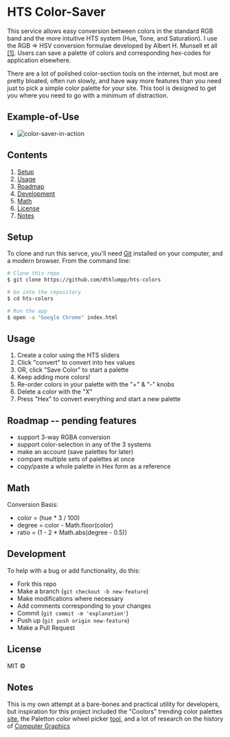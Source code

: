# HTS Color-Saver

This service allows easy conversion between colors in the standard RGB band and the more intuitive HTS system (Hue, Tone, and Saturation).  I use the RGB => HSV conversion formulae developed by Albert H. Munsell et all [[1]](https://en.wikipedia.org/wiki/Munsell_color_system).  Users can save a palette of colors and corresponding hex-codes for application elsewhere.

There are a lot of polished color-section tools on the internet, but most are pretty bloated, often run slowly, and have way more features than you need just to pick a simple color palette for your site.  This tool is designed to get you where you need to go with a minimum of distraction.

## Example-of-Use

- ![color-saver-in-action](https://user-images.githubusercontent.com/65556316/106963164-30bfa080-670e-11eb-8faf-82be17608d4c.png)


## Contents

  1. [Setup](#Setup)
  1. [Usage](#Usage)
  1. [Roadmap](#Roadmap)
  1. [Development](#Development)
  1. [Math](#Math)
  1. [License](#License)
  1. [Notes](#Notes)

## Setup

To clone and run this servce, you'll need [Git](https://git-scm.com) installed on your computer, and a modern browser.  From the command line:

```bash
# Clone this repo
$ git clone https://github.com/dtklumpp/hts-colors

# Go into the repository
$ cd hts-colors

# Run the app
$ open -a "Google Chrome" index.html
```

## Usage

1. Create a color using the HTS sliders
1. Click "convert" to convert into hex values
1. OR, click "Save Color" to start a palette
1. Keep adding more colors!
1. Re-order colors in your palette with the "+" & "-" knobs
1. Delete a color with the "X"
1. Press "Hex" to convert everything and start a new palette
    

## Roadmap -- pending features

- support 3-way RGBA conversion
- support color-selection in any of the 3 systems
- make an account (save palettes for later)
- compare multiple sets of palettes at once
- copy/paste a whole palette in Hex form as a reference

## Math

Conversion Basis:
- color = (hue * 3 / 100)
- degree = color - Math.floor(color)
- ratio = (1 - 2 * Math.abs(degree - 0.5))


## Development

To help with a bug or add functionality, do this:

- Fork this repo
- Make a branch (`git checkout -b new-feature`)
- Make modifications where necessary
- Add comments corresponding to your changes
- Commit (`git commit -m 'explanation'`)
- Push up (`git push origin new-feature`)
- Make a Pull Request 


## License

MIT ©


## Notes
This is my own attempt at a bare-bones and practical utility for developers, but inspiration for this project included the "Coolors" trending color palettes [site](https://coolors.co/palettes/trending), the Paletton color wheel picker [tool](https://paletton.com/#uid=1000u0kllllaFw0g0qFqFg0w0aF), and a lot of research on the history of [Computer Graphics](https://en.wikipedia.org/wiki/Computer_graphics)
